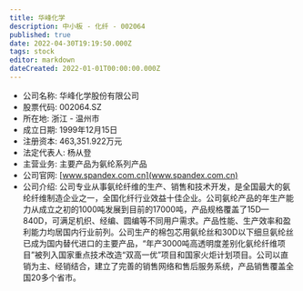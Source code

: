```yaml
---
title: 华峰化学
description: 中小板 - 化纤 - 002064
published: true
date: 2022-04-30T19:19:50.000Z
tags: stock
editor: markdown
dateCreated: 2022-01-01T00:00:00.000Z
---
```


- 公司名称: 华峰化学股份有限公司
- 股票代码: 002064.SZ
- 所在地: 浙江 - 温州市
- 成立日期: 1999年12月15日
- 注册资本: 463,351.922万元
- 法定代表人: 杨从登
- 主营业务: 主要产品为氨纶系列产品
- 公司官网: [www.spandex.com.cn](www.spandex.com.cn)
- 公司介绍: 公司专业从事氨纶纤维的生产、销售和技术开发，是全国最大的氨纶纤维制造企业之一，全国化纤行业效益十佳企业。公司氨纶产品的年生产能力从成立之初的1000吨发展到目前的17000吨，产品规格覆盖了15D—840D，可满足机织、经编、圆编等不同用户需求。产品性能、生产效率和盈利能力均居国内行业前列。公司生产的棉包芯用氨纶丝和30D以下细旦氨纶丝已成为国内替代进口的主要产品，“年产3000吨高透明度差别化氨纶纤维项目”被列入国家重点技术改造“双高一优”项目和国家火炬计划项目。公司以直销为主、经销结合，建立了完善的销售网络和售后服务系统，产品销售覆盖全国20多个省市。


